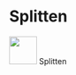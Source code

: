 # Splitten
<img src="https://raw.githubusercontent.com/Splitten/.github/main/Assets/Icons/SplittenLogo.ico" width="50" height="50">
Splitten
